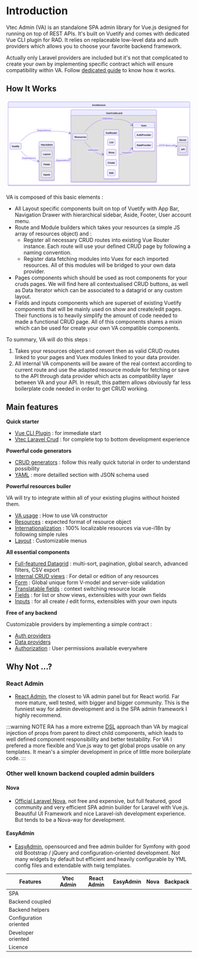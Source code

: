 # Introduction

Vtec Admin (VA) is an standalone SPA admin library for Vue.js designed for running on top of REST APIs. It's built on Vuetify and comes with dedicated Vue CLI plugin for RAD. It relies on replaceable low-level data and auth providers which allows you to choose your favorite backend framework.

Actually only Laravel providers are included but it's not that complicated to create your own by implementing specific contract which will ensure compatibility within VA. Follow [dedicated guide](data-providers.md) to know how it works.

## How It Works

![Simplified architecture](/diagrams/architecture.svg)

VA is composed of this basic elements :

- All Layout specific components built on top of Vuetify with App Bar, Navigation Drawer with hierarchical sidebar, Aside, Footer, User account menu.
- Route and Module builders which takes your resources (a simple JS array of resources object) and :
  - Register all necessary CRUD routes into existing Vue Router instance. Each route will use your defined CRUD page by following a naming convention.
  - Register data fetching modules into Vuex for each imported resources. All of this modules will be bridged to your own data provider.
- Pages components which should be used as root components for your cruds pages. We will find here all contextualised CRUD buttons, as well as Data Iterator which can be associated to a datagrid or any custom layout.
- Fields and inputs components which are superset of existing Vuetify components that will be mainly used on show and create/edit pages. Their functions is to heavily simplify the amount of code needed to made a functional CRUD page. All of this components shares a mixin which can be used for create your own VA compatible components.

To summary, VA will do this steps :

1. Takes your resources object and convert then as valid CRUD routes linked to your pages and Vuex modules linked to your data provider.
2. All internal VA components will be aware of the real context according to current route and use the adapted resource module for fetching or save to the API through data provider which acts as compatibility layer between VA and your API. In result, this pattern allows obviously far less boilerplate code needed in order to get CRUD working.

## Main features

**Quick starter**

- [Vue CLI Plugin](getting-started) : for immediate start
- [Vtec Laravel Crud](laravel) : for complete top to bottom development experience

**Powerful code generators**

- [CRUD generators](tutorial) : follow this really quick tutorial in order to understand possibility
- [YAML](generators) : more detailled section with JSON schema used

**Powerful resources builer**

VA will try to integrate within all of your existing plugins without hoisted them.

- [VA usage](admin) : How to use VA constructor
- [Resources](resources) : expected format of resource object
- [Internationalization](i18n) : 100% localizable resources via vue-i18n by following simple rules
- [Layout](layout) : Customizable menus

**All essential components**

- [Full-featured Datagrid](components/list) : multi-sort, pagination, global search, advanced filters, CSV export
- [Internal CRUD views](components/crud) : For detail or edition of any resources
- [Form](components/crud#form) : Global unique form V-model and server-side validation
- [Translatable fields](components/crud#translatable) : context switching resource locale
- [Fields](components/fields) : for list or show views, extensibles with your own fields
- [Inputs](components/inputs) : for all create / edit forms, extensibles with your own inputs

**Free of any backend**

Customizable providers by implementing a simple contract :

- [Auth providers](auth-providers)
- [Data providers](data-providers)
- [Authorization](authorization) : User permissions available everywhere

## Why Not ...?

### React Admin

- [React Admin](https://github.com/marmelab/react-admin/), the closest to VA admin panel but for React world. Far more mature, well tested, with bigger and bigger community. This is the funniest way for admin development and is the SPA admin framework I highly recommend.

:::warning NOTE
RA has a more extreme [DSL](https://en.wikipedia.org/wiki/Domain-specific_language) approach than VA by magical injection of props from parent to direct child components, which leads to well defined component responsibility and better testability. For VA I prefered a more flexible and Vue.js way to get global props usable on any templates. It mean's a simpler development in price of little more boilerplate code.
:::

### Other well known backend coupled admin builders

#### Nova

- [Official Laravel Nova](https://nova.laravel.com/), not free and expensive, but full featured, good community and very efficient SPA admin builder for Laravel with Vue.js. Beautiful UI Framework and nice Laravel-ish development experience. But tends to be a Nova-way for development.

#### EasyAdmin

- [EasyAdmin](https://github.com/EasyCorp/EasyAdminBundle), opensourced and free admin builder for Symfony with good old Bootstrap / jQuery and configuration-oriented development. Not many widgets by default but efficient and heavily configurable by YML config files and extendable with twig templates.

| Features               | Vtec Admin | React Admin | EasyAdmin | Nova | Backpack |
| ---------------------- | ---------- | ----------- | --------- | ---- | -------- |
| SPA                    |            |             |           |      |          |
| Backend coupled        |            |             |           |      |          |
| Backend helpers        |            |             |           |      |          |
| Configuration oriented |            |             |           |      |          |
| Developer oriented     |            |             |           |      |          |
| Licence                |            |             |           |      |          |
